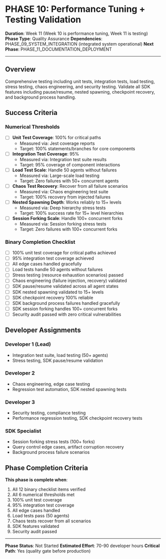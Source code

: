 # PHASE 10: Performance Tuning + Testing Validation

**Duration**: Week 11 (Week 10 is performance tuning, Week 11 is testing)
**Phase Type**: Quality Assurance
**Dependencies**: PHASE_09_SYSTEM_INTEGRATION (integrated system operational)
**Next Phase**: PHASE_11_DOCUMENTATION_DEPLOYMENT

---

## Overview

Comprehensive testing including unit tests, integration tests, load testing, stress testing, chaos engineering, and security testing. Validate all SDK features including pause/resume, nested spawning, checkpoint recovery, and background process handling.

## Success Criteria

### Numerical Thresholds
- [ ] **Unit Test Coverage**: 100% for critical paths
  - Measured via: Jest coverage reports
  - Target: 100% statements/branches for core components
- [ ] **Integration Test Coverage**: 95%
  - Measured via: Integration test suite results
  - Target: 95% coverage of component interactions
- [ ] **Load Test Scale**: Handle 50 agents without failures
  - Measured via: Large-scale load testing
  - Target: Zero failures with 50+ concurrent agents
- [ ] **Chaos Test Recovery**: Recover from all failure scenarios
  - Measured via: Chaos engineering test suite
  - Target: 100% recovery from injected failures
- [ ] **Nested Spawning Depth**: Works reliably to 15+ levels
  - Measured via: Deep hierarchy stress tests
  - Target: 100% success rate for 15+ level hierarchies
- [ ] **Session Forking Scale**: Handle 100+ concurrent forks
  - Measured via: Session forking stress tests
  - Target: Zero failures with 100+ concurrent forks

### Binary Completion Checklist
- [ ] 100% unit test coverage for critical paths achieved
- [ ] 95% integration test coverage achieved
- [ ] All edge cases handled gracefully
- [ ] Load tests handle 50 agents without failures
- [ ] Stress testing (resource exhaustion scenarios) passed
- [ ] Chaos engineering (failure injection, recovery) validated
- [ ] SDK pause/resume validated across all agent states
- [ ] SDK nested spawning validated to 15+ levels
- [ ] SDK checkpoint recovery 100% reliable
- [ ] SDK background process failures handled gracefully
- [ ] SDK session forking handles 100+ concurrent forks
- [ ] Security audit passed with zero critical vulnerabilities

## Developer Assignments

### Developer 1 (Lead)
- Integration test suite, load testing (50+ agents)
- Stress testing, SDK pause/resume validation

### Developer 2
- Chaos engineering, edge case testing
- Regression test automation, SDK nested spawning tests

### Developer 3
- Security testing, compliance testing
- Performance regression testing, SDK checkpoint recovery tests

### SDK Specialist
- Session forking stress tests (100+ forks)
- Query control edge cases, artifact corruption recovery
- Background process failure scenarios

## Phase Completion Criteria

**This phase is complete when**:
1. All 12 binary checklist items verified
2. All 6 numerical thresholds met
3. 100% unit test coverage
4. 95% integration test coverage
5. All edge cases handled
6. Load tests pass (50 agents)
7. Chaos tests recover from all scenarios
8. SDK features validated
9. Security audit passed

---

**Phase Status**: Not Started
**Estimated Effort**: 70-90 developer hours
**Critical Path**: Yes (quality gate before production)
